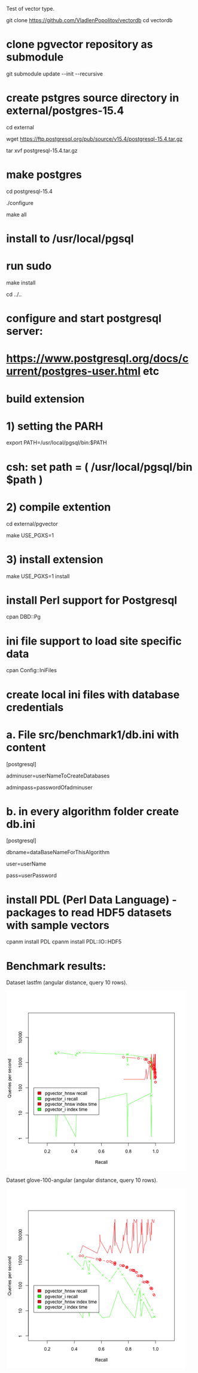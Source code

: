 Test of vector type.

git clone https://github.com/VladlenPopolitov/vectordb
cd vectordb
# clone pgvector repository as submodule
git submodule update --init --recursive
# create pstgres source directory in external/postgres-15.4
cd external 

wget https://ftp.postgresql.org/pub/source/v15.4/postgresql-15.4.tar.gz

tar xvf postgresql-15.4.tar.gz

# make postgres 
cd postgresql-15.4

./configure

make all
# install to /usr/local/pgsql
# run sudo
make install

cd ../..
# configure and start postgresql server:
# https://www.postgresql.org/docs/current/postgres-user.html etc
# build extension
# 1) setting the PARH
export PATH=/usr/local/pgsql/bin:$PATH
# csh: set path = ( /usr/local/pgsql/bin $path )

# 2) compile extention
cd external/pgvector

make USE_PGXS=1
# 3) install extension
make USE_PGXS=1 install

# install Perl support for Postgresql
cpan DBD::Pg
# ini file support to load site specific data
cpan Config::IniFiles

# create local ini files with database credentials
# a. File src/benchmark1/db.ini with content
\[postgresql]

adminuser=userNameToCreateDatabases

adminpass=passwordOfadminuser

# b. in every algorithm folder create db.ini
\[postgresql]

dbname=dataBaseNameForThisAlgorithm

user=userName

pass=userPassword

# install PDL (Perl Data Language) - packages to read HDF5 datasets with sample vectors
cpanm install PDL
cpanm install PDL::IO::HDF5


# Benchmark results:
Dataset lastfm (angular distance, query 10 rows).

![Benchmark](results/lastfm/10/benchmark.png?raw=true "Benchmark")


Dataset glove-100-angular (angular distance, query 10 rows).

![Benchmark](results/glove-100-a/10/benchmark.png?raw=true "Benchmark")



